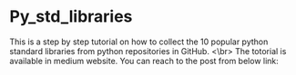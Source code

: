 # Py_std_libraries
This is a step by step tutorial on how to collect the 10 popular python standard libraries from python repositories in GitHub. <\br>
The totorial is available in medium website. You can reach to the post from below link:

